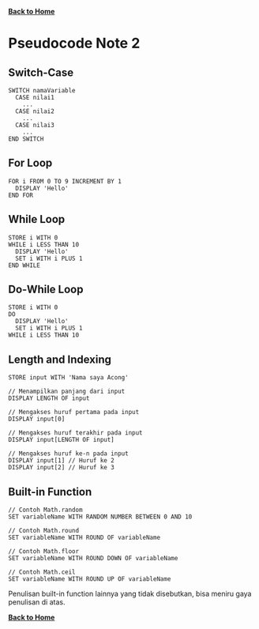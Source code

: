 [**Back to Home**](./../README.md)

# Pseudocode Note 2

## Switch-Case

```
SWITCH namaVariable
  CASE nilai1
    ...
  CASE nilai2
    ...
  CASE nilai3
    ...
END SWITCH
```

## For Loop

```
FOR i FROM 0 TO 9 INCREMENT BY 1
  DISPLAY 'Hello'
END FOR
```

## While Loop

```
STORE i WITH 0
WHILE i LESS THAN 10
  DISPLAY 'Hello'
  SET i WITH i PLUS 1
END WHILE
```

## Do-While Loop

```
STORE i WITH 0
DO
  DISPLAY 'Hello'
  SET i WITH i PLUS 1
WHILE i LESS THAN 10
```

## Length and Indexing

```
STORE input WITH 'Nama saya Acong'

// Menampilkan panjang dari input
DISPLAY LENGTH OF input

// Mengakses huruf pertama pada input
DISPLAY input[0]

// Mengakses huruf terakhir pada input
DISPLAY input[LENGTH OF input]

// Mengakses huruf ke-n pada input
DISPLAY input[1] // Huruf ke 2
DISPLAY input[2] // Huruf ke 3
```

## Built-in Function

```
// Contoh Math.random
SET variableName WITH RANDOM NUMBER BETWEEN 0 AND 10

// Contoh Math.round
SET variableName WITH ROUND OF variableName

// Contoh Math.floor
SET variableName WITH ROUND DOWN OF variableName

// Contoh Math.ceil
SET variableName WITH ROUND UP OF variableName
```

Penulisan built-in function lainnya yang tidak disebutkan, bisa meniru gaya penulisan di atas.

[**Back to Home**](./../README.md)
